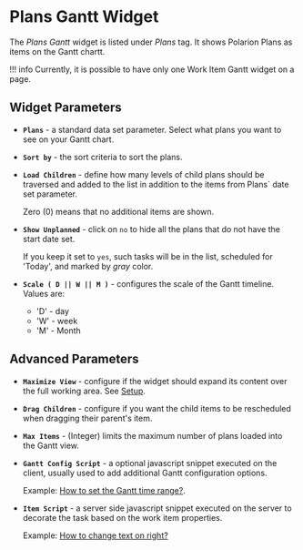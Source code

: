 # Plans Gantt Widget

The *Plans Gantt* widget is listed under  *Plans* tag. It shows Polarion Plans as items on the Gantt chartt.

!!! info
    Currently, it is possible to have only one Work Item Gantt widget on a page.

## Widget Parameters 


* **`Plans`** - a standard data set parameter. Select what plans you want to see on your Gantt chart.

* **`Sort by`** -  the sort criteria to sort the plans.

* **`Load Children`** - define how many levels of child plans should be traversed and added to the list in addition to the items from Plans` date set parameter. 
    
    Zero (0) means that no additional items are shown.
    
* **`Show Unplanned`** - click on `no` to hide all the plans that do not have the start date set. 

    If you keep it set to `yes`, such tasks will be in the list, scheduled for 'Today', and marked by *gray* color. 

* **`Scale ( D || W || M )`** -  configures the scale of the Gantt timeline. Values are: 
    + 'D' - day
    + 'W' - week
    + 'M' - Month


## Advanced Parameters

* **`Maximize View`** -  configure if the widget should expand its content over the full working area. See [Setup](../setup/).

* **`Drag Children`** -  configure if you want the child items to be rescheduled when dragging their parent's item.

* **`Max Items`** -  (Integer) limits the maximum number of plans loaded into the Gantt view.

* **`Gantt Config Script`** - a optional javascript snippet executed on the client, usually used to add additional Gantt configuration options.

	Example: [How to set the Gantt time range?](https://nextedy.freshdesk.com/support/solutions/articles/48000063422-how-to-set-the-gantt-time-range-).

* **`Item Script`** - a server side javascript snippet executed on the server to decorate the task based on the work item properties. 

	Example: [How to change text on right?](https://nextedy.freshdesk.com/support/solutions/articles/48000064501-how-to-change-text-on-right-)


<!-- Start of HubSpot Embed Code -->
<script type="text/javascript" id="hs-script-loader" async defer src="//js.hs-scripts.com/6265870.js"></script>
<!-- End of HubSpot Embed Code -->
